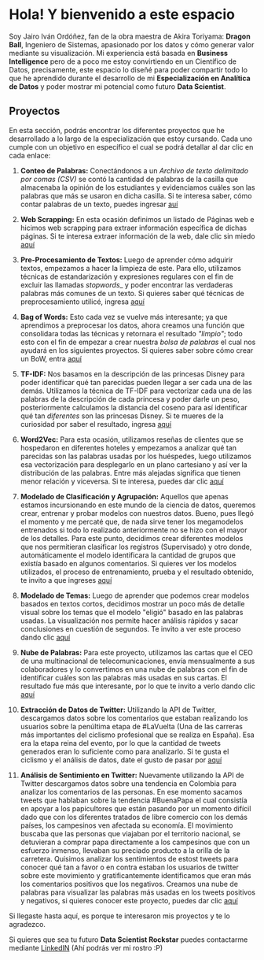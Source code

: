 # Hola! Y bienvenido a este espacio

Soy Jairo Iván Ordóñez, fan de la obra maestra de Akira Toriyama: __Dragon Ball__, Ingeniero de Sistemas, apasionado por los datos y cómo generar valor mediante su visualización. Mi experiencia está basada en __Business Intelligence__ pero de a poco me estoy convirtiendo en un Científico de Datos, precisamente, este espacio lo diseñé para poder compartir todo lo que he aprendido durante el desarrollo de mi __Especialización en Analítica de Datos__ y poder mostrar mi potencial como futuro __Data Scientist__.

## Proyectos

En esta sección, podrás encontrar los diferentes proyectos que he desarrollado a lo largo de la especialización que estoy cursando. Cada uno cumple con un objetivo en específico el cual se podrá detallar al dar clic en cada enlace:

1. __Conteo de Palabras:__ Conectándonos a un _Archivo de texto delimitado por comas (CSV)_ se contó la cantidad de palabras de la casilla que almacenaba la opinión de los estudiantes y evidenciamos cuáles son las palabras que más se usaron en dicha casilla. Si te interesa saber, cómo contar palabras de un texto, puedes ingresar [auí](https://github.com/JairoIvanzho/Electiva-NLP/blob/master/Taller_1/Taller%201%20-%20NLP.ipynb)

2. __Web Scrapping:__ En esta ocasión definimos un listado de Páginas web e hicimos web scrapping para extraer información específica de dichas páginas. Si te interesa extraer información de la web, dale clic sin miedo [aquí](https://github.com/JairoIvanzho/Electiva-NLP/blob/master/Taller_2/Taller%202.ipynb)

3. __Pre-Procesamiento de Textos:__ Luego de aprender cómo adquirir textos, empezamos a hacer la limpieza de este. Para ello, utilizamos técnicas de estandarización y expresiones regulares con el fin de excluir las llamadas _stopwords__ y poder encontrar las verdaderas palabras más comunes de un texto. Si quieres saber qué técnicas de preprocesamiento utilicé, ingresa [aquí](https://github.com/JairoIvanzho/Electiva-NLP/blob/master/Taller_3/Taller%203%20-%20Pre-Procesamiento%20de%20Textos.ipynb)

4. __Bag of Words:__ Esto cada vez se vuelve más interesante; ya que aprendimos a preprocesar los datos, ahora creamos una función que consolidara todas las técnicas y retornara el resultado _"limpio"_; todo esto con el fin de empezar a crear nuestra _bolsa de palabras_ el cual nos ayudará en los siguientes proyectos. Si quieres saber sobre cómo crear un BoW, entra [aquí](https://github.com/JairoIvanzho/Electiva-NLP/blob/master/Taller_4/Taller%204%20-%20Feature%20Engineering.ipynb)

5. __TF-IDF:__ Nos basamos en la descripción de las princesas Disney para poder identificar qué tan parecidas pueden llegar a ser cada una de las demás. Utilizamos la técnica de TF-IDF para vectorizar cada una de las palabras de la descripción de cada princesa y poder darle un peso, posteriormente calculamos la distancia del coseno para así identificar qué tan _diferentes_ son las princesas Disney. Si te mueres de la curiosidad por saber el resultado, ingresa [aquí](https://github.com/JairoIvanzho/Electiva-NLP/blob/master/Taller_5/Taller%205%20-%20TFIDF.ipynb)

6. __Word2Vec:__ Para esta ocasión, utilizamos reseñas de clientes que se hospedaron en diferentes hoteles y empezamos a analizar qué tan parecidas son las palabras usadas por los huéspedes, luego utilizamos esa vectorización para desplegarlo en un plano cartesiano y así ver la distribución de las palabras. Entre más alejadas significa que tienen menor relación y viceversa. Si te interesa, puedes dar clic [aquí](https://nbviewer.jupyter.org/github/JairoIvanzho/Electiva-NLP/blob/master/Taller_6/Taller%206%20-%20Word2Vec.ipynb)

7. __Modelado de Clasificación y Agrupación:__ Aquellos que apenas estamos incursionando en este mundo de la ciencia de datos, queremos crear, entrenar y probar modelos con nuestros datos. Bueno, pues llegó el momento y me percaté que, de nada sirve tener los megamodelos entrenados si todo lo realizado anteriormente no se hizo con el mayor de los detalles. Para este punto, decidimos crear diferentes modelos que nos permitieran clasificar los registros (Supervisado) y otro donde, automáticamente el modelo identificara la cantidad de grupos que existía basado en algunos comentarios. Si quieres ver los modelos utilizados, el proceso de entrenamiento, prueba y el resultado obtenido, te invito a que ingreses [aquí](https://nbviewer.jupyter.org/github/JairoIvanzho/Electiva-NLP/blob/master/Taller_7/Taller%207%20-%20ClassificationKMeans.ipynb)

8. __Modelado de Temas:__ Luego de aprender que podemos crear modelos basados en textos cortos, decidimos mostrar un poco más de detalle visual sobre los temas que el modelo "eligió" basado en las palabras usadas. La visualización nos permite hacer análisis rápidos y sacar conclusiones en cuestión de segundos. Te invito a ver este proceso dando clic [aquí](https://nbviewer.jupyter.org/github/JairoIvanzho/Electiva-NLP/blob/master/Taller_8/Taller%208%20-%20Modelado%20de%20Temas.ipynb#topic=0&lambda=1&term=)

9. __Nube de Palabras:__ Para este proyecto, utilizamos las cartas que el CEO de una multinacional de telecomunicaciones, envía mensualmente a sus colaboradores y lo convertimos en una nube de palabras con el fin de identificar cuáles son las palabras más usadas en sus cartas. El resultado fue más que interesante, por lo que te invito a verlo dando clic [aquí](https://github.com/JairoIvanzho/Electiva-NLP/blob/master/Taller_9/Taller_9.ipynb) 

10. __Extracción de Datos de Twitter:__ Utilizando la API de Twitter, descargamos datos sobre los comentarios que estaban realizando los usuarios sobre la penúltima etapa de #LaVuelta (Una de las carreras más importantes del ciclismo profesional que se realiza en España). Esa era la etapa reina del evento, por lo que la cantidad de tweets generados eran lo suficiente como para analizarlo. Si te gusta el ciclismo y el análisis de datos, date el gusto de pasar por [aquí](https://nbviewer.jupyter.org/github/JairoIvanzho/Electiva-NLP/blob/master/Taller_10/Taller_10%20Twitter%20Scrapping%20-%20La%20Vuelta%20a%20Espa%C3%B1a.ipynb)

11. __Análisis de Sentimiento en Twitter:__ Nuevamente utilizando la API de Twitter descargamos datos sobre una tendencia en Colombia para analizar los comentarios de las personas. En ese momento sacamos tweets que hablaban sobre la tendencia #BuenaPapa el cual consistía en apoyar a los papicultores que están pasando por un momento difícil dado que con los diferentes tratados de libre comercio con los demás países, los campesinos ven afectada su economía. El movimiento buscaba que las personas que viajaban por el territorio nacional, se detuvieran a comprar papa directamente a los campesinos que con un esfuerzo inmenso, llevaban su preciado producto a la orilla de la carretera. Quisimos analizar los sentimientos de estost tweets para conocer qué tan a favor o en contra estaban los usuarios de twitter sobre este movimiento y gratificantemente identificamos que eran más los comentarios positivos que los negativos. Creamos una nube de palabras para visualizar las palabras más usadas en los tweets positivos y negativos, si quieres conocer este proyecto, puedes dar clic [aquí](https://github.com/JairoIvanzho/Electiva-NLP/blob/master/Taller_11/Taller%2011%20-%20Sentimiento.ipynb)

Si llegaste hasta aquí, es porque te interesaron mis proyectos y te lo agradezco.

Si quieres que sea tu futuro __Data Scientist Rockstar__ puedes contactarme mediante [LinkedIN](https://www.linkedin.com/in/jairoivanzho/) (Ahí podrás ver mi rostro :P)
